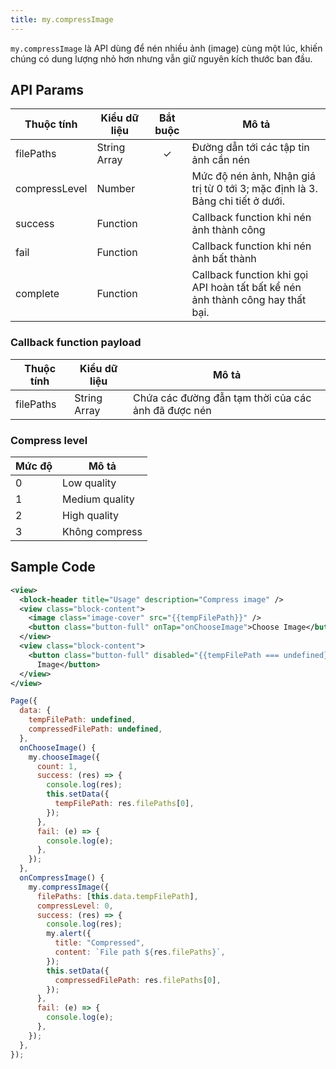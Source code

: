 ```yaml
---
title: my.compressImage
---
```


`my.compressImage` là API dùng để nén nhiều ảnh (image) cùng một lúc, khiến chúng có dung lượng nhỏ hơn nhưng vẫn giữ nguyên kích thước ban đầu.

## API Params

| Thuộc tính    | Kiểu dữ liệu | Bắt buộc | Mô tả                                                                          |
| ------------- | ------------ | :------: | ------------------------------------------------------------------------------ |
| filePaths     | String Array |    ✓     | Đường dẫn tới các tập tin ảnh cần nén                                          |
| compressLevel | Number       |          | Mức độ nén ảnh, Nhận giá trị từ 0 tới 3; mặc định là 3. Bảng chi tiết ở dưới.  |
| success       | Function     |          | Callback function khi nén ảnh thành công                                       |
| fail          | Function     |          | Callback function khi nén ảnh bất thành                                        |
| complete      | Function     |          | Callback function khi gọi API hoàn tất bất kể nén ảnh thành công hay thất bại. |

### Callback function payload

| Thuộc tính | Kiểu dữ liệu | Mô tả                                               |
| ---------- | ------------ | --------------------------------------------------- |
| filePaths  | String Array | Chứa các đường đẫn tạm thời của các ảnh đã được nén |

### Compress level

| Mức độ | Mô tả          |
| ------ | -------------- |
| 0      | Low quality    |
| 1      | Medium quality |
| 2      | High quality   |
| 3      | Không compress |

## Sample Code

```xml
<view>
  <block-header title="Usage" description="Compress image" />
  <view class="block-content">
    <image class="image-cover" src="{{tempFilePath}}" />
    <button class="button-full" onTap="onChooseImage">Choose Image</button>
  </view>
  <view class="block-content">
    <button class="button-full" disabled="{{tempFilePath === undefined}}" onTap="onCompressImage">Compress
      Image</button>
  </view>
</view>
```

```js
Page({
  data: {
    tempFilePath: undefined,
    compressedFilePath: undefined,
  },
  onChooseImage() {
    my.chooseImage({
      count: 1,
      success: (res) => {
        console.log(res);
        this.setData({
          tempFilePath: res.filePaths[0],
        });
      },
      fail: (e) => {
        console.log(e);
      },
    });
  },
  onCompressImage() {
    my.compressImage({
      filePaths: [this.data.tempFilePath],
      compressLevel: 0,
      success: (res) => {
        console.log(res);
        my.alert({
          title: "Compressed",
          content: `File path ${res.filePaths}`,
        });
        this.setData({
          compressedFilePath: res.filePaths[0],
        });
      },
      fail: (e) => {
        console.log(e);
      },
    });
  },
});
```
